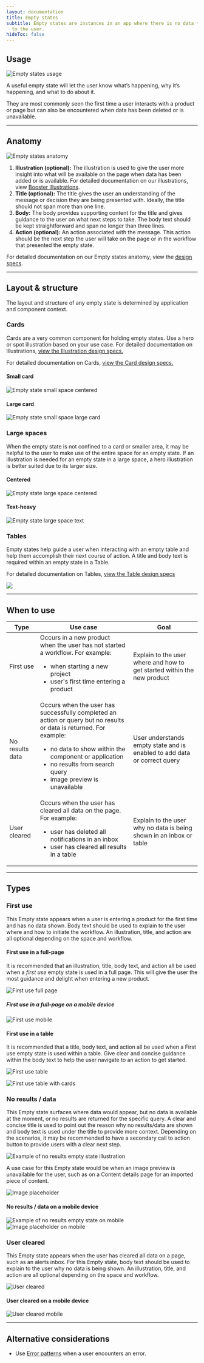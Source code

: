 ```yaml
---
layout: documentation
title: Empty states
subtitle: Empty states are instances in an app where there is no data to display
  to the user.
hideToc: false
---
```

## Usage

![Empty states usage](/images/emptystate_usage.svg)

A useful empty state will let the user know what’s happening, why it’s happening, and what to do about it.

They are most commonly seen the first time a user interacts with a product or page but can also be encountered when data has been deleted or is unavailable.

- - -

## Anatomy

![Empty states anatomy](/images/emptystate_anatomy.svg)

1. **Illustration (optional):** The illustration is used to give the user more insight into what will be available on the page when data has been added or is available. For detailed documentation on our illustrations, view [Booster Illustrations](/design-system/visuals/illustrations/ "/design-system/visuals/illustrations/").
2. **Title (optional):** The title gives the user an understanding of the message or decision they are being presented with. Ideally, the title should not span more than one line.
3. **Body:** The body provides supporting content for the title and gives guidance to the user on what next steps to take. The body text should be kept straightforward and span no longer than three lines.
4. **Action (optional):** An action associated with the message. This action should be the next step the user will take on the page or in the workflow that presented the empty state.

For detailed documentation on our Empty states anatomy, view the [design specs](https://xd.adobe.com/view/5e09fa17-96a4-4d37-9a20-669a0766e386-0b5a/).

- - -

## Layout & structure

The layout and structure of any empty state is determined by application and component context.

<docs-spacer size="small"></docs-spacer>

### Cards

Cards are a very common component for holding empty states. Use a hero or spot illustration based on your use case. For detailed documentation on Illustrations, [view the Illustration design specs.](design-system/visuals/illustrations/ "/design-system/visuals/illustrations/")

For detailed documentation on Cards, [view the Card design specs.](/design-system/components/cards/ "/design-system/components/cards/")

<docs-spacer size="small"></docs-spacer>

#### Small card

![Empty state small space centered](/images/emptystate_smallspace_centered.svg)

<docs-spacer size="small"></docs-spacer>

#### Large card

![Empty state small space large card](/images/emptystate_largespace_card.svg)

<docs-spacer></docs-spacer>

### Large spaces

When the empty state is not confined to a card or smaller area, it may be helpful to the user to make use of the entire space for an empty state. If an illustration is needed for an empty state in a large space, a hero illustration is better suited due to its larger size.

<docs-spacer size="small"></docs-spacer>

#### Centered

![Empty state large space centered](/images/emptystate_largespace_centered.svg)

<docs-spacer size="small"></docs-spacer>

#### Text-heavy

![Empty state large space text](/images/emptystate_largespace_text.svg)

<docs-spacer></docs-spacer>

### Tables

Empty states help guide a user when interacting with an empty table and help them accomplish their next course of action. A title and body text is required within an empty state in a Table.

For detailed documentation on Tables, [view the Table design specs](/design-system/components/tables/?tab=usage)

![](/images/emptystate_table.svg)

- - -

## When to use

<table>
  <thead>
    <th>Type</th>
    <th>Use case</th>
    <th>Goal</th>
  </thead>
  <tbody>
    <tr>
      <td>First use</td>
      <td>Occurs in a new product when the user has not started a workflow. For example:<br>
        <ul>
        <li>when starting a new project</li>
        <li>user's first time entering a product</li>
        </ul>
      </td>
      <td>Explain to the user where and how to get started within the new product</td>
    </tr>
    <tr>
      <td>No results data</td>
      <td>Occurs when the user has successfully completed an action or query but no results or data is returned. For example:
        <ul>
        <li>no data to show within the component or application</li>
        <li>no results from search query</li>
        <li>image preview is unavailable</li>
        </ul>
      </td>
      <td>User understands empty state and is enabled to add data or correct query</td>
    </tr>
    <tr>
      <td>User cleared</td>
      <td>Occurs when the user has cleared all data on the page. For example:
        <ul>
          <li>user has deleted all notifications in an inbox</li>
          <li>user has cleared all results in a table</li>
        </ul>
      </td>
      <td>Explain to the user why no data is being shown in an inbox or table</td>
    </tr>
  </tbody>
</table>

- - -

## Types

<docs-spacer size="small"></docs-spacer>

### First use

This Empty state appears when a user is entering a product for the first time and has no data shown. Body text should be used to explain to the user where and how to initiate the workflow. An illustration, title, and action are all optional depending on the space and workflow.

<docs-spacer size="small"></docs-spacer>

#### First use in a full-page

It is recommended that an illustration, title, body text, and action all be used when a *first use* empty state is used in a full page. This will give the user the most guidance and delight when entering a new product.

![First use full page](/images/firstuse_centered.svg)

<docs-spacer size="small"></docs-spacer>

##### First use in a full-page on a mobile device

![First use mobile](/images/firstuse_mobile.svg)

<docs-spacer size="small"></docs-spacer>

#### First use in a table

It is recommended that a title, body text, and action all be used when a First use empty state is used within a table. Give clear and concise guidance within the body text to help the user navigate to an action to get started.

![First use table](/images/firstuse_table.svg)

![First use table with cards](/images/firstuse_table2.svg)

<docs-spacer></docs-spacer>

### No results / data

This Empty state surfaces where data would appear, but no data is available at the moment, or no results are returned for the specific query. A clear and concise title is used to point out the reason why no results/data are shown and body text is used under the title to provide more context. Depending on the scenarios, it may be recommended to have a secondary call to action button to provide users with a clear next step.

![Example of no results empty state illustration ](/images/noresults.svg)

<docs-spacer size="small"></docs-spacer>

A use case for this Empty state would be when an image preview is unavailable for the user, such as on a Content details page for an imported piece of content.

![Image placeholder](/images/imageplaceholder.svg)

<docs-spacer size="small"></docs-spacer>

#### No results / data on a mobile device

<docs-grid columns="2">
<img src="/images/noresults_mobile.svg" alt="Example of no results empty state on mobile" />
<img src="/images/imageplaceholder_mobile.svg" alt="Image placeholder on mobile" />
</docs-grid>

<docs-spacer></docs-spacer>

### User cleared

This Empty state appears when the user has cleared all data on a page, such as an alerts inbox. For this Empty state, body text should be used to explain to the user why no data is being shown. An illustration, title, and action are all optional depending on the space and workflow.

![User cleared](/images/usercleared.svg)

<docs-spacer size="small"></docs-spacer>

#### User cleared on a mobile device

![User cleared mobile](/images/usercleared_mobile.svg)

- - -

## Alternative considerations

* Use [Error patterns](/design-system/patterns/errors/) when a user encounters an error.